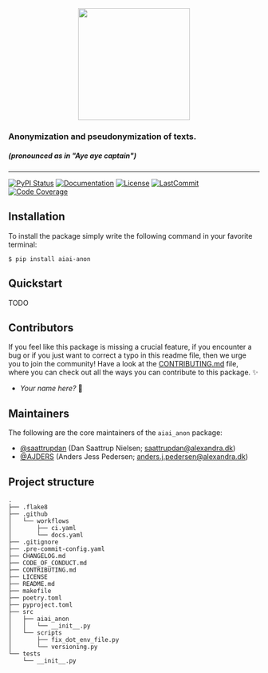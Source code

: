 <div align='center'>
<img src="https://raw.githubusercontent.com/alexandrainst/AIAI-eval/main/gfx/aiai-anon-logo.png" width="auto" height="224">
</div>

### Anonymization and pseudonymization of texts.
##### _(pronounced as in "Aye aye captain")_

______________________________________________________________________
[![PyPI Status](https://badge.fury.io/py/aiai_anon.svg)](https://pypi.org/project/aiai_anon/)
[![Documentation](https://img.shields.io/badge/docs-passing-green)](https://alexandrainst.github.io/AIAI-anon/aiai_anon.html)
[![License](https://img.shields.io/github/license/alexandrainst/AIAI-anon)](https://github.com/alexandrainst/AIAI-anon/blob/main/LICENSE)
[![LastCommit](https://img.shields.io/github/last-commit/alexandrainst/AIAI-anon)](https://github.com/alexandrainst/AIAI-anon/commits/main)
[![Code Coverage](https://img.shields.io/badge/Coverage-81%25-yellowgreen.svg)](https://github.com/alexandrainst/AIAI-anon/tree/main/tests)


## Installation
To install the package simply write the following command in your favorite terminal:
```
$ pip install aiai-anon
```

## Quickstart
TODO


## Contributors

If you feel like this package is missing a crucial feature, if you encounter a bug or
if you just want to correct a typo in this readme file, then we urge you to join the
community! Have a look at the [CONTRIBUTING.md](./CONTRIBUTING.md) file, where you can
check out all the ways you can contribute to this package. :sparkles:

- _Your name here?_ :tada:


## Maintainers

The following are the core maintainers of the `aiai_anon` package:

- [@saattrupdan](https://github.com/saattrupdan) (Dan Saattrup Nielsen; saattrupdan@alexandra.dk)
- [@AJDERS](https://github.com/AJDERS) (Anders Jess Pedersen; anders.j.pedersen@alexandra.dk)


## Project structure
```
.
├── .flake8
├── .github
│   └── workflows
│       ├── ci.yaml
│       └── docs.yaml
├── .gitignore
├── .pre-commit-config.yaml
├── CHANGELOG.md
├── CODE_OF_CONDUCT.md
├── CONTRIBUTING.md
├── LICENSE
├── README.md
├── makefile
├── poetry.toml
├── pyproject.toml
├── src
│   ├── aiai_anon
│   │   └── __init__.py
│   └── scripts
│       ├── fix_dot_env_file.py
│       └── versioning.py
└── tests
    └── __init__.py
```
